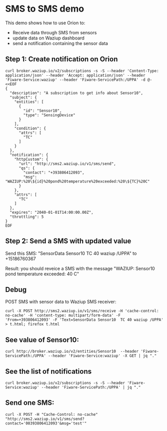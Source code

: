 
SMS to SMS demo
===============

This demo shows how to use Orion to:
- Receive data through SMS from sensors
- update data on Waziup dashboard
- send a notification containing the sensor data

Step 1: Create notification on Orion
------------------------------------

```
curl broker.waziup.io/v2/subscriptions -s -S --header 'Content-Type: application/json' --header 'Accept: application/json' --header 'Fiware-Service:waziup' --header 'Fiware-ServicePath:/UPPA' -d @- <<EOF
{
  "description": "A subscription to get info about Sensor10",
  "subject": {
    "entities": [
      {
        "id": "Sensor10",
        "type": "SensingDevice"
      }
    ],
    "condition": {
      "attrs": [
        "TC"
      ]
    }
  },
  "notification": {
    "httpCustom": {
      "url": "http://sms2.waziup.io/v1/sms/send",
      "qs": {
        "contact": "+393806412093",
        "msg": "WAZIUP:%20\${id}%20pond%20temperature%20exceeded:%20\${TC}%20C"
      }
    },
    "attrs": [
      "TC"
    ]
  },
  "expires": "2040-01-01T14:00:00.00Z",
  "throttling": 5
}
EOF
```

Step 2: Send a SMS with updated value 
-------------------------------------

Send this SMS: "SensorData Sensor10  TC 40 waziup /UPPA" to +15186760367

Result: you should reveice a SMS with the message "WAZIUP: Sensor10 pond temperature exceeded: 40 C"

Debug
-----

POST SMS with sensor data to Waziup SMS receiver:

```
curl -X POST http://sms2.waziup.io/v1/sms/receive -H 'cache-control: no-cache' -H 'content-type: multipart/form-data' -F 'From=+393806412093' -F 'Text=SensorData Sensor10  TC 40 waziup /UPPA' > t.html; firefox t.html
```


See value of Sensor10:
----------------------

```
curl http://broker.waziup.io/v2/entities/Sensor10  --header 'Fiware-ServicePath:/UPPA' --header 'Fiware-Service:waziup' -X GET | jq "." 
```

See the list of notifications
-----------------------------

```
curl broker.waziup.io/v2/subscriptions -s -S --header 'Fiware-Service:waziup' --header 'Fiware-ServicePath:/UPPA' | jq "."
```


Send one SMS:
-------------
```
curl -X POST -H "Cache-Control: no-cache" "http://sms2.waziup.io/v1/sms/send?contact='00393806412093'&msg='test'"
```





